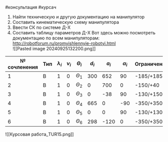 #консультация #курсач
1. Найти техническую и другую документацию на манипулятор
2. Составить кинематическую схему манипулятора
3. Ввести СК по системе Д-Х
4. Составить таблицу параметров Д-Х
Вот здесь можно посмотреть документацию по всем манипуляторам: http://robotforum.ru/promyishlennyie-robotyi.html                                                     
 ![[Pasted image 20240925132200.png]]

| № сочленения | Тип | $\lambda_i$ | $\nu_i$ | $\Theta_i$ | $d_i$ | $a_i$ | $\alpha_i$ | Ограничения |
| ------------ | --- | ----------- | ------- | ---------- | ----- | ----- | ---------- | ----------- |
| 1            | В   | 1           | 0       | $\Theta_1$ | 300   | 652   | 90         | -185/+185   |
| 2            | В   | 1           | 0       | $\Theta_2$ | 0     | 700   | 0          | -150/+40    |
| 3            | В   | 1           | 0       | $\Theta_3$ | 0     | -38   | 90         | -130/+150   |
| 4            | В   | 1           | 0       | $\Theta_4$ | 665   | 0     | -90        | -350/+350   |
| 5            | В   | 1           | 0       | $\Theta_5$ | 0     | 0     | 90         | -130/+130   |
| 6            | В   | 1           | 0       | $\Theta_6$ | 298   | -120  | 0          | -350/+350   |
![[Курсовая работа_TUR15.png]]